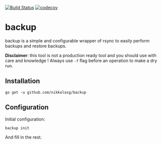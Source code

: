 [![Build Status](https://travis-ci.com/nikkolasg/backup.svg?branch=master)](https://travis-ci.com/nikkolasg/backup)
[![codecov](https://codecov.io/gh/nikkolasg/backup/branch/master/graph/badge.svg?token=L0JCS6XYXH)](https://codecov.io/gh/nikkolasg/backup)

# backup

backup is a simple and configurable wrapper of rsync to easily perform backups
and restore backups.

**Disclaimer**: this tool is not a production ready tool and you should use with
care and knowledge ! Always use `-f` flag before an operation to make a dry run.

## Installation

```
go get -u github.com/nikkolasg/backup
```

## Configuration

Initial configuration:
```
backup init
```
And fill in the rest.
